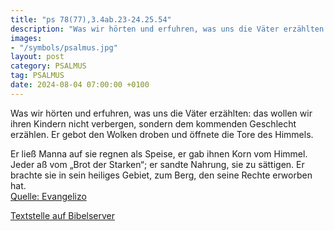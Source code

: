 ```yaml
---
title: "ps 78(77),3.4ab.23-24.25.54"
description: "Was wir hörten und erfuhren, was uns die Väter erzählten: das wollen wir ihren Kindern nicht verbergen, sondern dem kommenden Geschlecht erzählen.  Er gebot den Wolken droben und öffnete die Tore des Himmels.  Er ließ Manna auf sie regnen als Speise, er gab ihnen Korn vom Himmel....."
images:
- "/symbols/psalmus.jpg"
layout: post
category: PSALMUS
tag: PSALMUS
date: 2024-08-04 07:00:00 +0100
---
```

Was wir hörten und erfuhren, was uns die Väter erzählten:
das wollen wir ihren Kindern nicht verbergen,
sondern dem kommenden Geschlecht erzählen. 
Er gebot den Wolken droben und öffnete die Tore des Himmels.

Er ließ Manna auf sie regnen als Speise, er gab ihnen Korn vom Himmel.
Jeder aß vom „Brot der Starken“; er sandte Nahrung, sie zu sättigen.<!--more-->
Er brachte sie in sein heiliges Gebiet, zum Berg, den seine Rechte erworben hat.<br>
[Quelle: Evangelizo](https://evangeliumtagfuertag.org/DE/gospel)

[Textstelle auf Bibelserver](https://www.bibleserver.com/EU/ps78(77),3.4ab.23-24.25.54)
